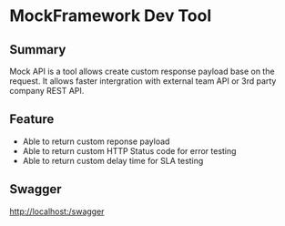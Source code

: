 # MockFramework Dev Tool

## Summary
Mock API is a tool allows create custom response payload base on the request.  It allows faster intergration with external team API or 3rd party company REST API.

## Feature
- Able to return custom reponse payload
- Able to return custom HTTP Status code for error testing
- Able to return custom delay time for SLA testing

## Swagger
[http://localhost:<port>/swagger](http://localhost:<port>/swagger)
